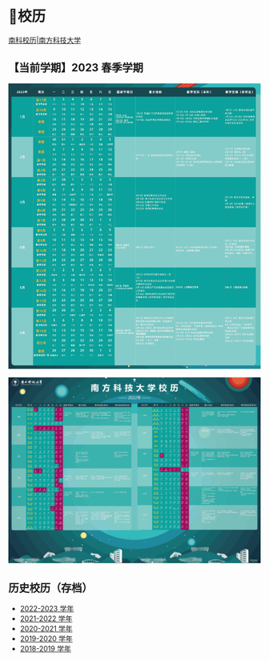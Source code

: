 # 📅校历

[南科校历|南方科技大学](https://www.sustech.edu.cn/zh/academic-calendar.html)

## 【当前学期】2023 春季学期

<a data-fancybox title="" href="https://mirrors.sustech.edu.cn/git/sustech-online/sustech-online-ng/-/raw/master/docs/calendar/pic/22-23-spring.jpg">![](./pic/22-23-spring.jpg)</a>

<a data-fancybox title="" href="https://mirrors.sustech.edu.cn/git/sustech-online/sustech-online-ng/-/raw/master/docs/calendar/pic/2022.jpg">![](./pic/2022.jpg)</a>



## 历史校历（存档）

* [2022-2023 学年](2022-2023.md)
* [2021-2022 学年](2021-2022.md)
* [2020-2021 学年](2020-2021.md)
* [2019-2020 学年](2019-2020.md)
* [2018-2019 学年](2018-2019.md)


